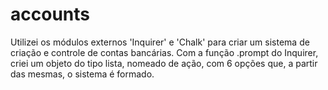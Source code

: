 # accounts

Utilizei os módulos externos 'Inquirer' e 'Chalk' para criar um sistema de criação e controle de contas bancárias.
Com a função .prompt do Inquirer, criei um objeto do tipo lista, nomeado de ação, com 6 opções que, a partir das mesmas, o sistema é formado.
